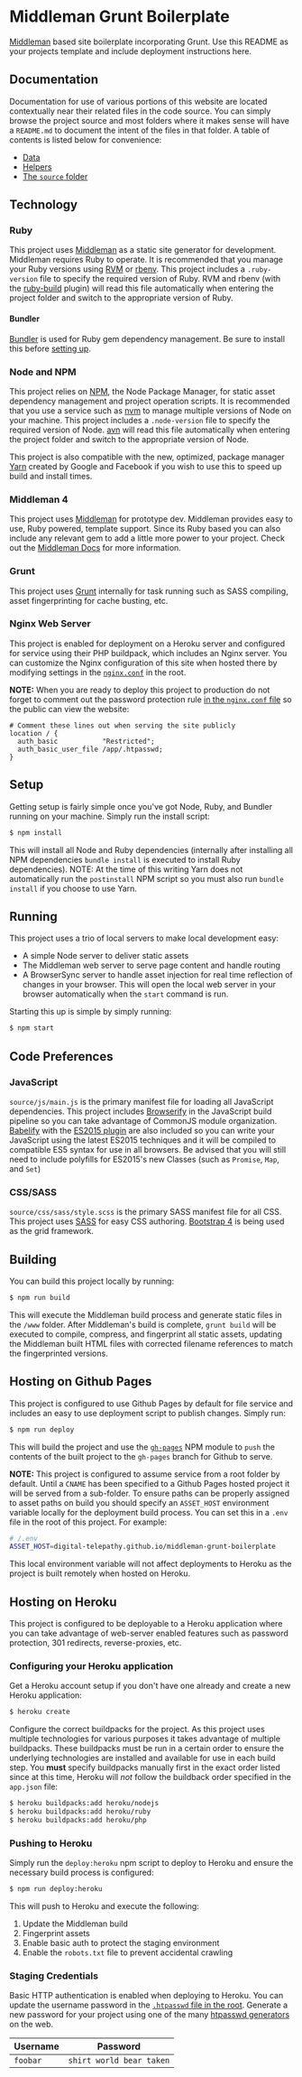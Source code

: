 # Middleman Grunt Boilerplate

[Middleman](https://middlemanapp.com/) based site boilerplate incorporating Grunt. Use this README as your projects template and include deployment instructions here.

## Documentation

Documentation for use of various portions of this website are located contextually near their related files in the code source. You can simply browse the project source and most folders where it makes sense will have a `README.md` to document the intent of the files in that folder. A table of contents is listed below for convenience:

* [Data](./data)
* [Helpers](./helpers)
* [The `source` folder](./source)

## Technology

### Ruby

This project uses [Middleman](https://middlemanapp.com) as a static site generator for development. Middleman requires Ruby to operate. It is recommended that you manage your Ruby versions using [RVM](https://rvm.io/) or [rbenv](https://github.com/rbenv/rbenv). This project includes a `.ruby-version` file to specify the required version of Ruby. RVM and rbenv (with the [ruby-build](https://github.com/rbenv/ruby-build) plugin) will read this file automatically when entering the project folder and switch to the appropriate version of Ruby.

#### Bundler

[Bundler](http://bundler.io/) is used for Ruby gem dependency management. Be sure to install this before [setting up](#setup).

### Node and NPM

This project relies on [NPM](https://www.npmjs.com/), the Node Package Manager, for static asset dependency management and project operation scripts. It is recommended that you use a service such as [nvm](https://github.com/creationix/nvm) to manage multiple versions of Node on your machine. This project includes a `.node-version` file to specify the required version of Node. [avn](https://github.com/wbyoung/avn) will read this file automatically when entering the project folder and switch to the appropriate version of Node.

This project is also compatible with the new, optimized, package manager [Yarn](https://yarnpkg.com/) created by Google and Facebook if you wish to use this to speed up build and install times.

### Middleman 4

This project uses [Middleman](https://middlemanapp.com/) for prototype dev. Middleman provides easy to use, Ruby powered, template support. Since its Ruby based you can also include any relevant gem to add a little more power to your project. Check out the [Middleman Docs](https://middlemanapp.com/basics/install/) for more information.

### Grunt

This project uses [Grunt](http://gruntjs.com/) internally for task running such as SASS compiling, asset fingerprinting for cache busting, etc.

### Nginx Web Server

This project is enabled for deployment on a Heroku server and configured for service using their PHP buildpack, which includes an Nginx server. You can customize the Nginx configuration of this site when hosted there by modifying settings in the [`nginx.conf`](./nginx.conf) in the root.

**NOTE:** When you are ready to deploy this project to production do not forget to comment out the password protection rule [in the `nginx.conf` file](./nginx.conf#L29) so the public can view the website:

```nginx
# Comment these lines out when serving the site publicly
location / {
  auth_basic           "Restricted";
  auth_basic_user_file /app/.htpasswd;
}
```

## Setup

Getting setup is fairly simple once you've got Node, Ruby, and Bundler running on your machine. Simply run the install script:

```sh
$ npm install
```

This will install all Node and Ruby dependencies (internally after installing all NPM dependencies `bundle install` is executed to install Ruby dependencies). NOTE: At the time of this writing Yarn does not automatically run the `postinstall` NPM script so you must also run `bundle install` if you choose to use Yarn.

## Running

This project uses a trio of local servers to make local development easy:

* A simple Node server to deliver static assets
* The Middleman web server to serve page content and handle routing
* A BrowserSync server to handle asset injection for real time reflection of changes in your browser. This will open the local web server in your browser automatically when the `start` command is run.

Starting this up is simple by simply running:

```sh
$ npm start
```

## Code Preferences

### JavaScript

`source/js/main.js` is the primary manifest file for loading all JavaScript dependencies. This project includes [Browserify](http://browserify.org/) in the JavaScript build pipeline so you can take advantage of CommonJS module organization. [Babelify](https://github.com/babel/babelify) with the [ES2015 plugin](http://babeljs.io/docs/plugins/preset-es2015/) are also included so you can write your JavaScript using the latest ES2015 techniques and it will be compiled to compatible ES5 syntax for use in all browsers. Be advised that you will still need to include polyfills for ES2015's new Classes (such as `Promise`, `Map`, and `Set`)

### CSS/SASS

`source/css/sass/style.scss` is the primary SASS manifest file for all CSS. This project uses [SASS](http://sass-lang.com/) for easy CSS authoring. [Bootstrap 4](http://v4-alpha.getbootstrap.com/) is being used as the grid framework.

## Building

You can build this project locally by running:

```sh
$ npm run build
```

This will execute the Middleman build process and generate static files in the `/www` folder. After Middleman's build is complete, `grunt build` will be executed to compile, compress, and fingerprint all static assets, updating the Middleman built HTML files with corrected filename references to match the fingerprinted versions.

## Hosting on Github Pages

This project is configured to use Github Pages by default for file service and includes an easy to use deployment script to publish changes. Simply run:

```sh
$ npm run deploy
```

This will build the project and use the [`gh-pages`](https://github.com/tschaub/gh-pages) NPM module to `push` the contents of the built project to the `gh-pages` branch for Github to serve.

**NOTE:** This project is configured to assume service from a root folder by default. Until a `CNAME` has been specified to a Github Pages hosted project it will be served from a sub-folder. To ensure paths can be properly assigned to asset paths on build you should specify an `ASSET_HOST` environment variable locally for the deployment build process. You can set this in a `.env` file in the root of this project. For example:

```bash
# /.env
ASSET_HOST=digital-telepathy.github.io/middleman-grunt-boilerplate
```

This local environment variable will not affect deployments to Heroku as the project is built remotely when hosted on Heroku.

## Hosting on Heroku

This project is configured to be deployable to a Heroku application where you can take advantage of web-server enabled features such as password protection, 301 redirects, reverse-proxies, etc.

### Configuring your Heroku application

Get a Heroku account setup if you don't have one already and create a new Heroku application:

```sh
$ heroku create
```

Configure the correct buildpacks for the project. As this project uses multiple technologies for various purposes it takes advantage of multiple buildpacks. These buildpacks must be run in a certain order to ensure the underlying technologies are installed and available for use in each build step. You **must** specify buildpacks manually first in the exact order listed since at this time, Heroku will _not_ follow the buildback order specified in the `app.json` file:

```sh
$ heroku buildpacks:add heroku/nodejs
$ heroku buildpacks:add heroku/ruby
$ heroku buildpacks:add heroku/php
```

### Pushing to Heroku

Simply run the `deploy:heroku` npm script to deploy to Heroku and ensure the necessary build process is configured:

```sh
$ npm run deploy:heroku
```

This will push to Heroku and execute the following:

1. Update the Middleman build
1. Fingerprint assets
1. Enable basic auth to protect the staging environment
1. Enable the `robots.txt` file to prevent accidental crawling

### Staging Credentials

Basic HTTP authentication is enabled when deploying to Heroku. You can update the username password in the [`.htpasswd` file in the root](./.htpasswd). Generate a new password for your project using one of the many [htpasswd generators](http://www.htaccesstools.com/htpasswd-generator/) on the web.

Username | Password
--------- | ---------
`foobar` | `shirt world bear taken`

